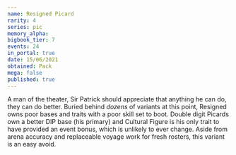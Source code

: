 ```yaml
---
name: Resigned Picard
rarity: 4
series: pic
memory_alpha:
bigbook_tier: 7
events: 24
in_portal: true
date: 15/06/2021
obtained: Pack
mega: false
published: true
---
```


A man of the theater, Sir Patrick should appreciate that anything he can do, they can do better. Buried behind *dozens* of variants at this point, Resigned owns poor bases and traits with a poor skill set to boot. Double digit Picards own a better DIP base (his primary) and Cultural Figure is his only trait to have provided an event bonus, which is unlikely to ever change. Aside from arena accuracy and replaceable voyage work for fresh rosters, this variant is an easy avoid.
